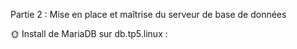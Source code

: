 Partie 2 : Mise en place et maîtrise du serveur de base de données

🌞 Install de MariaDB sur db.tp5.linux :
```

```